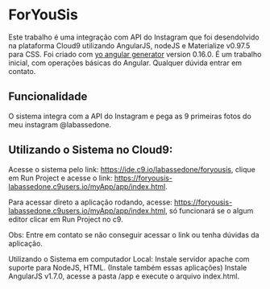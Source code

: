 # ForYouSis

Este trabalho é uma integração com API do Instagram que foi desendolvido na plataforma Cloud9 utilizando AngularJS, nodeJS e Materialize v0.97.5 para CSS. 
Foi criado com [yo angular generator](https://github.com/yeoman/generator-angular) version 0.16.0.
É um trabalho inicial, com operações básicas do Angular. Qualquer dúvida entrar em contato.

## Funcionalidade

O sistema integra com a API do Instagram e pega as 9 primeiras fotos do meu instagram @labassedone.

## Utilizando o Sistema no Cloud9:

Acesse o sistema pelo link: https://ide.c9.io/labassedone/foryousis, clique em Run Project e acesse o link: https://foryousis-labassedone.c9users.io/myApp/app/index.html.

Para acessar direto a aplicação rodando, acesse: https://foryousis-labassedone.c9users.io/myApp/app/index.html, só funcionará se o algum editor clicar em Run Project no c9.

Obs: Entre em contato se não conseguir acessar o link ou tenha dúvidas da aplicação.

Utilizando o Sistema em computador Local:
Instale servidor apache com suporte para NodeJS, HTML. (Instale também essas aplicações) 
Instale AngularJS v1.7.0, acesse a pasta /app e execute o arquivo index.html.